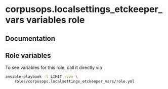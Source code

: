 # corpusops.localsettings_etckeeper_vars variables role
## Documentation

## Role variables
To see variables for this role, call it directly via
```bash
ansible-playbook -l LIMIT -vvv \
    roles/corpusops.localsettings_etckeeper_vars/role.yml
```
